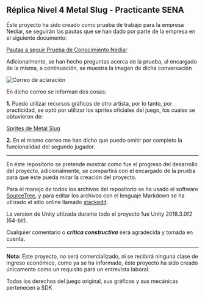 **Réplica Nivel 4 Metal Slug - Practicante SENA**
-------------

Éste proyecto ha sido creado como prueba de trabajo para la empresa Nediar, se seguirán las pautas que se han dado por parte de la empresa en el siguiente documento:

[Pautas a seguir Prueba de Conocimiento Nediar](https://drive.google.com/open?id=0Bzzjk0DHxEylLTUxTmo1SmhabUtBaFFMY2p4dXRDTGhQUWpn)

Adicionalmente, se han hecho preguntas acerca de la prueba, al encargado de la misma, a continuación, se muestra la imagen de dicha conversación

![Correo de aclaración](https://i.imgur.com/mbrvH19.png)

En dicho correo se informan dos cosas:

 **1.** Puedo utilizar recursos gráficos de otro artista, por lo tanto, por practicidad, se optó por utilizar los sprites oficiales del juego, los cuales se obtuvieron de: 

[Sprites de Metal Slug](https://www.spriters-resource.com/neo_geo_ngcd/ms/)

 **2.** En el mismo correo me han dicho que puedo omitir por completo la funcionalidad del segundo jugador.

***

En éste repositorio se pretende mostrar como fue el progreso del desarrollo del proyecto, adicionalmente, se compartirá con el encargado de la prueba para que éste pueda mirar la creación del proyecto.

Para el manejo de todos los archivos del repositorio se ha usado el software [SourceTree](https://www.sourcetreeapp.com), y para editar los archivos con el lenguaje Markdown se ha utlizado el sitio online llamado [stackedit](https://stackedit.io/editor).

La version de Unity utlizada durante todo el proyecto fue Unity 2018.3.0f2 (64-bit).

Cualquier comentario o ***crítica constructiva*** será agradecida y tomada en cuenta.

***
**Nota:**
Éste proyecto, no será comercializado, ni se recibirá ninguna clase de ingreso económico, como ya se ha informado, éste proyecto ha sido creado únicamente como un requisito para un entrevista laboral.

Todos los derechos del juego original, sus gráficos y sus mecánicas pertenecen a SDK

